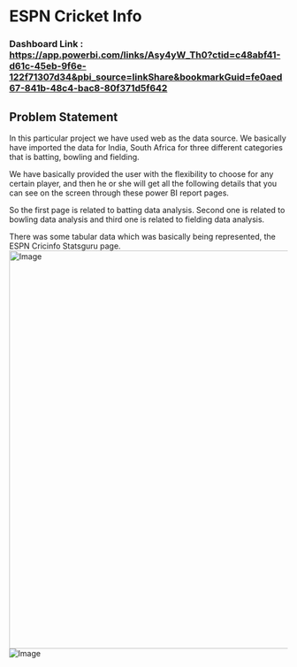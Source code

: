 # ESPN Cricket Info #

### Dashboard Link : https://app.powerbi.com/links/Asy4yW_Th0?ctid=c48abf41-d61c-45eb-9f6e-122f71307d34&pbi_source=linkShare&bookmarkGuid=fe0aed67-841b-48c4-bac8-80f371d5f642

## Problem Statement ## 

In this particular project we have used web as the data source.
We basically have imported the data for India, South Africa for three different categories that is
batting, bowling and fielding.

We have basically provided the user with the flexibility to choose for any certain player, and then
he or she will get all the following details that you can see on the screen through these power BI report
pages.

So the first page is related to batting data analysis.
Second one is related to bowling data analysis and third one is related to fielding data analysis.

There was some tabular data which was basically being represented, 
the ESPN Cricinfo Statsguru page.
<img width="1280" height="720" alt="Image" src="https://github.com/user-attachments/assets/1c3eba37-28bd-44b1-8f02-0b9517702a16" />
![Image](https://github.com/user-attachments/assets/803a3c8d-70a0-43d0-89f7-bbd292943f45)
